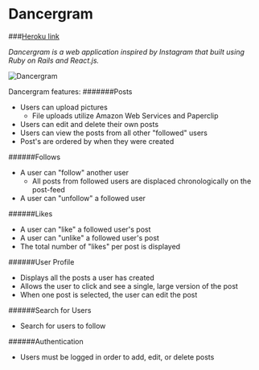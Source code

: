 # Dancergram

###[Heroku link](http://dancergram.herokuapp.com)

*Dancergram is a web application inspired by Instagram that built using Ruby on Rails and React.js.*

![Dancergram](/assets/images/pict_dancergram.png)


Dancergram features:
#######Posts
  * Users can upload pictures
    * File uploads utilize Amazon Web Services and Paperclip
  * Users can edit and delete their own posts
  * Users can view the posts from all other "followed" users
  * Post's are ordered by when they were created

######Follows
  * A user can "follow" another user
    * All posts from followed users are displaced chronologically on the post-feed
  * A user can "unfollow" a followed user

######Likes
  * A user can "like" a followed user's post
  * A user can "unlike" a followed user's post
  * The total number of "likes" per post is displayed

######User Profile
  * Displays all the posts a user has created
  * Allows the user to click and see a single, large version of the post
  * When one post is selected, the user can edit the post

######Search for Users
  * Search for users to follow

######Authentication
  * Users must be logged in order to add, edit, or delete posts
